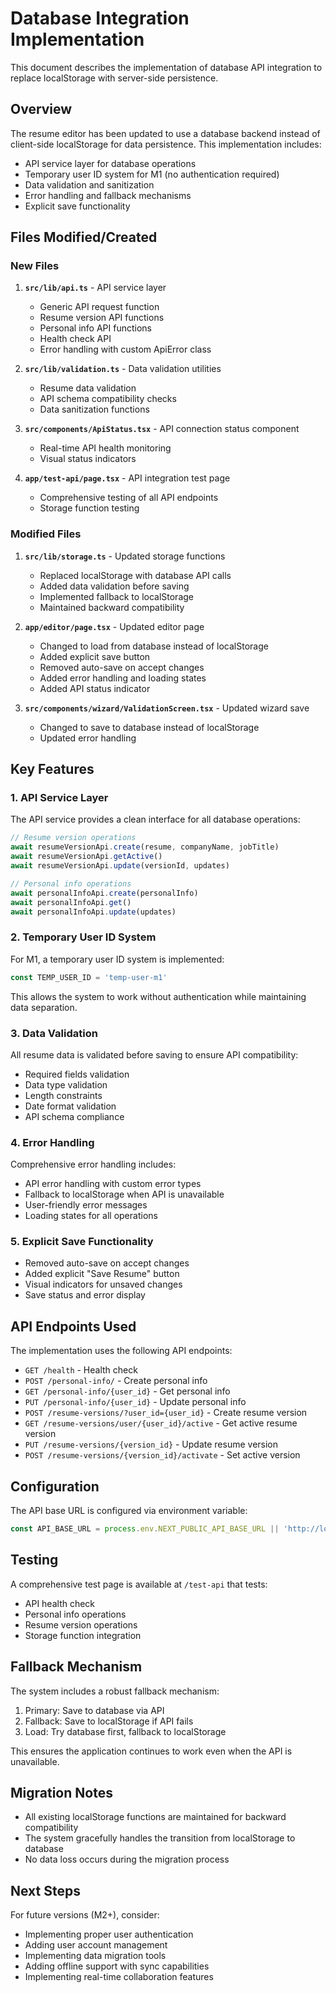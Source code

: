 # Database Integration Implementation

This document describes the implementation of database API integration to replace localStorage with server-side persistence.

## Overview

The resume editor has been updated to use a database backend instead of client-side localStorage for data persistence. This implementation includes:

- API service layer for database operations
- Temporary user ID system for M1 (no authentication required)
- Data validation and sanitization
- Error handling and fallback mechanisms
- Explicit save functionality

## Files Modified/Created

### New Files

1. **`src/lib/api.ts`** - API service layer
   - Generic API request function
   - Resume version API functions
   - Personal info API functions
   - Health check API
   - Error handling with custom ApiError class

2. **`src/lib/validation.ts`** - Data validation utilities
   - Resume data validation
   - API schema compatibility checks
   - Data sanitization functions

3. **`src/components/ApiStatus.tsx`** - API connection status component
   - Real-time API health monitoring
   - Visual status indicators

4. **`app/test-api/page.tsx`** - API integration test page
   - Comprehensive testing of all API endpoints
   - Storage function testing

### Modified Files

1. **`src/lib/storage.ts`** - Updated storage functions
   - Replaced localStorage with database API calls
   - Added data validation before saving
   - Implemented fallback to localStorage
   - Maintained backward compatibility

2. **`app/editor/page.tsx`** - Updated editor page
   - Changed to load from database instead of localStorage
   - Added explicit save button
   - Removed auto-save on accept changes
   - Added error handling and loading states
   - Added API status indicator

3. **`src/components/wizard/ValidationScreen.tsx`** - Updated wizard save
   - Changed to save to database instead of localStorage
   - Updated error handling

## Key Features

### 1. API Service Layer

The API service provides a clean interface for all database operations:

```typescript
// Resume version operations
await resumeVersionApi.create(resume, companyName, jobTitle)
await resumeVersionApi.getActive()
await resumeVersionApi.update(versionId, updates)

// Personal info operations
await personalInfoApi.create(personalInfo)
await personalInfoApi.get()
await personalInfoApi.update(updates)
```

### 2. Temporary User ID System

For M1, a temporary user ID system is implemented:

```typescript
const TEMP_USER_ID = 'temp-user-m1'
```

This allows the system to work without authentication while maintaining data separation.

### 3. Data Validation

All resume data is validated before saving to ensure API compatibility:

- Required fields validation
- Data type validation
- Length constraints
- Date format validation
- API schema compliance

### 4. Error Handling

Comprehensive error handling includes:

- API error handling with custom error types
- Fallback to localStorage when API is unavailable
- User-friendly error messages
- Loading states for all operations

### 5. Explicit Save Functionality

- Removed auto-save on accept changes
- Added explicit "Save Resume" button
- Visual indicators for unsaved changes
- Save status and error display

## API Endpoints Used

The implementation uses the following API endpoints:

- `GET /health` - Health check
- `POST /personal-info/` - Create personal info
- `GET /personal-info/{user_id}` - Get personal info
- `PUT /personal-info/{user_id}` - Update personal info
- `POST /resume-versions/?user_id={user_id}` - Create resume version
- `GET /resume-versions/user/{user_id}/active` - Get active resume version
- `PUT /resume-versions/{version_id}` - Update resume version
- `POST /resume-versions/{version_id}/activate` - Set active version

## Configuration

The API base URL is configured via environment variable:

```typescript
const API_BASE_URL = process.env.NEXT_PUBLIC_API_BASE_URL || 'http://localhost:8000/api/v1'
```

## Testing

A comprehensive test page is available at `/test-api` that tests:

- API health check
- Personal info operations
- Resume version operations
- Storage function integration

## Fallback Mechanism

The system includes a robust fallback mechanism:

1. Primary: Save to database via API
2. Fallback: Save to localStorage if API fails
3. Load: Try database first, fallback to localStorage

This ensures the application continues to work even when the API is unavailable.

## Migration Notes

- All existing localStorage functions are maintained for backward compatibility
- The system gracefully handles the transition from localStorage to database
- No data loss occurs during the migration process

## Next Steps

For future versions (M2+), consider:

- Implementing proper user authentication
- Adding user account management
- Implementing data migration tools
- Adding offline support with sync capabilities
- Implementing real-time collaboration features
